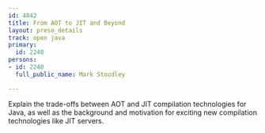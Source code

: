 ```yaml
---
id: 4842
title: From AOT to JIT and Beyond
layout: preso_details
track: open java
primary:
  id: 2240
persons:
- id: 2240
  full_public_name: Mark Stoodley

---
```

Explain the trade-offs between AOT and JIT compilation technologies for Java, as well as the background and motivation for exciting new compilation technologies like JIT servers.